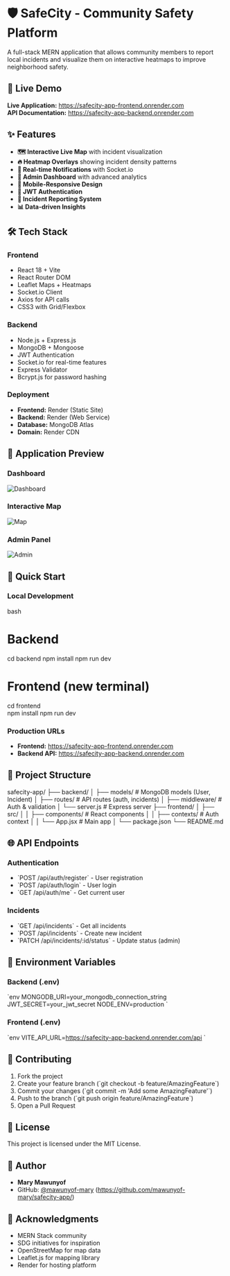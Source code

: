 # 🛡️ SafeCity - Community Safety Platform

A full-stack MERN application that allows community members to report local incidents and visualize them on interactive heatmaps to improve neighborhood safety.

## 🚀 Live Demo

**Live Application:** https://safecity-app-frontend.onrender.com  
**API Documentation:** https://safecity-app-backend.onrender.com

## ✨ Features

- **🗺️ Interactive Live Map** with incident visualization
- **🔥 Heatmap Overlays** showing incident density patterns  
- **🔔 Real-time Notifications** with Socket.io
- **👑 Admin Dashboard** with advanced analytics
- **📱 Mobile-Responsive Design**
- **🔐 JWT Authentication**
- **🚨 Incident Reporting System**
- **📊 Data-driven Insights**

## 🛠️ Tech Stack

### Frontend
- React 18 + Vite
- React Router DOM
- Leaflet Maps + Heatmaps
- Socket.io Client
- Axios for API calls
- CSS3 with Grid/Flexbox

### Backend
- Node.js + Express.js
- MongoDB + Mongoose
- JWT Authentication
- Socket.io for real-time features
- Express Validator
- Bcrypt.js for password hashing

### Deployment
- **Frontend:** Render (Static Site)
- **Backend:** Render (Web Service)
- **Database:** MongoDB Atlas
- **Domain:** Render CDN

## 📸 Application Preview

### Dashboard
![Dashboard](https://via.placeholder.com/800x400/667eea/white?text=SafeCity+Dashboard)

### Interactive Map
![Map](https://via.placeholder.com/800x400/38a169/white?text=Live+Incident+Map)

### Admin Panel
![Admin](https://via.placeholder.com/800x400/ed8936/white?text=Admin+Dashboard)

## 🚀 Quick Start

### Local Development
bash
# Backend
cd backend
npm install
npm run dev

# Frontend (new terminal)
cd frontend  
npm install
npm run dev

### Production URLs
- **Frontend:** https://safecity-app-frontend.onrender.com
- **Backend API:** https://safecity-app-backend.onrender.com

## 📁 Project Structure

safecity-app/
├── backend/
│   ├── models/          # MongoDB models (User, Incident)
│   ├── routes/          # API routes (auth, incidents)
│   ├── middleware/      # Auth & validation
│   └── server.js        # Express server
├── frontend/
│   ├── src/
│   │   ├── components/  # React components
│   │   ├── contexts/    # Auth context
│   │   └── App.jsx      # Main app
│   └── package.json
└── README.md

## 🌐 API Endpoints

### Authentication
- \`POST /api/auth/register\` - User registration
- \`POST /api/auth/login\` - User login  
- \`GET /api/auth/me\` - Get current user

### Incidents
- \`GET /api/incidents\` - Get all incidents
- \`POST /api/incidents\` - Create new incident
- \`PATCH /api/incidents/:id/status\` - Update status (admin)

## 🔧 Environment Variables

### Backend (.env)
\`env
MONGODB_URI=your_mongodb_connection_string
JWT_SECRET=your_jwt_secret
NODE_ENV=production
\`

### Frontend (.env)
\`env
VITE_API_URL=https://safecity-app-backend.onrender.com/api
\`

## 🤝 Contributing

1. Fork the project
2. Create your feature branch (\`git checkout -b feature/AmazingFeature\`)
3. Commit your changes (\`git commit -m 'Add some AmazingFeature'\`)
4. Push to the branch (\`git push origin feature/AmazingFeature\`)
5. Open a Pull Request

## 📄 License

This project is licensed under the MIT License.

## 👤 Author

- **Mary Mawunyof** 
- GitHub: [@mawunyof-mary](https://github.com/mawunyof-mary) (https://github.com/mawunyof-mary/safecity-app/)

## 🙏 Acknowledgments

- MERN Stack community
- SDG initiatives for inspiration
- OpenStreetMap for map data
- Leaflet.js for mapping library
- Render for hosting platform
